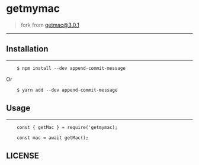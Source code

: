 # getmymac
> fork from [getmac@3.0.1](https://github.com/bevry/getmac/tree/v3.0.1)

-----

## Installation
----

        $ npm install --dev append-commit-message
Or

        $ yarn add --dev append-commit-message

## Usage
----

        const { getMac } = require('getmymac);

        const mac = await getMac();



## LICENSE


